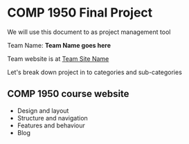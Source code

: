 # COMP 1950 Final Project

We will use this document to as project management tool

Team Name: **Team Name goes here**

Team website is at [Team Site Name](http://students.thenet.ca)

Let's break down project in to categories and sub-categories

## COMP 1950 course website

* Design and layout
* Structure and navigation
* Features and behaviour
* Blog
